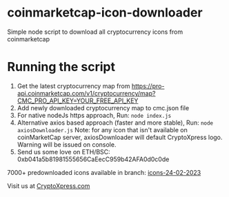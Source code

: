 # coinmarketcap-icon-downloader

Simple node script to download all cryptocurrency icons from coinmarketcap

# Running the script

1. Get the latest cryptocurrency map from https://pro-api.coinmarketcap.com/v1/cryptocurrency/map?CMC_PRO_API_KEY=YOUR_FREE_API_KEY
2. Add newly downloaded cryptocurrency map to cmc.json file
3. For native nodeJs https approach, Run: `node index.js`
4. Alternative axios based approach (faster and more stable), Run: `node axiosDownloader.js`
   Note: for any icon that isn't available on coinMarketCap server, axiosDownloader will default CryptoXpress logo.
   Warning will be issued on console.
5. Send us some love on ETH/BSC: 0xb041a5b81981555656CaEecC959b42AFA0d0c0de

7000+ predownloaded icons available in branch: [icons-24-02-2023](https://github.com/cryptoxpress/coinmarketcap-icon-downloader/tree/icons-24-02-23)

Visit us at [CryptoXpress.com](https://cryptoxpress.com)
